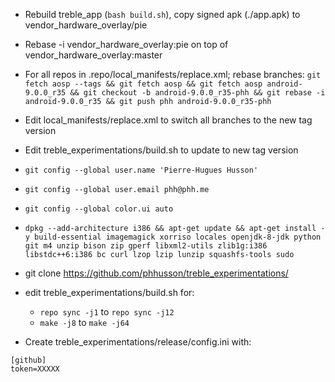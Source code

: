 - Rebuild treble_app (`bash build.sh`), copy signed apk (./app.apk) to vendor_hardware_overlay/pie
- Rebase -i vendor_hardware_overlay:pie on top of vendor_hardware_overlay:master
- For all repos in .repo/local_manifests/replace.xml; rebase branches:
`git fetch aosp --tags && git fetch aosp && git fetch aosp android-9.0.0_r35 && git checkout -b android-9.0.0_r35-phh && git rebase -i android-9.0.0_r35 && git push phh android-9.0.0_r35-phh`
- Edit local_manifests/replace.xml to switch all branches to the new tag version
- Edit treble_experimentations/build.sh to update to new tag version

- `git config --global user.name 'Pierre-Hugues Husson'`
- `git config --global user.email phh@phh.me`
- `git config --global color.ui auto`
- `dpkg --add-architecture i386 && apt-get update && apt-get install -y build-essential imagemagick xorriso locales openjdk-8-jdk python git m4 unzip bison zip gperf libxml2-utils zlib1g:i386 libstdc++6:i386 bc curl lzop lzip lunzip squashfs-tools sudo`
- git clone https://github.com/phhusson/treble_experimentations/
- edit treble_experimentations/build.sh for:
  - `repo sync -j1` to `repo sync -j12`
  - `make -j8` to `make -j64`
- Create treble_experimentations/release/config.ini with:
```
[github]
token=XXXXX
```